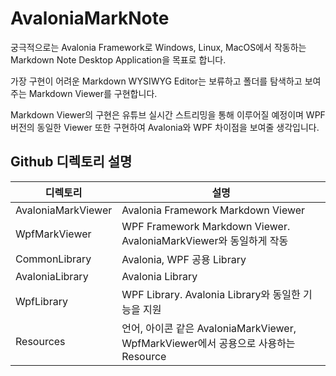 # AvaloniaMarkNote

궁극적으로는 Avalonia Framework로 Windows, Linux, MacOS에서 작동하는 Markdown Note Desktop Application을 목표로 합니다.

가장 구현이 어려운 Markdown WYSIWYG Editor는 보류하고 폴더를 탐색하고 보여주는 Markdown Viewer를 구현합니다.

Markdown Viewer의 구현은 유튜브 실시간 스트리밍을 통해 이루어질 예정이며 WPF 버전의 동일한 Viewer 또한 구현하여 Avalonia와 WPF 차이점을 보여줄 생각입니다.

## Github 디렉토리 설명

| 디렉토리 | 설명 |
| --- | --- |
| AvaloniaMarkViewer | Avalonia Framework Markdown Viewer |
| WpfMarkViewer | WPF Framework Markdown Viewer. AvaloniaMarkViewer와 동일하게 작동 |
| CommonLibrary | Avalonia, WPF 공용 Library |
| AvaloniaLibrary | Avalonia Library |
| WpfLibrary | WPF Library. Avalonia Library와 동일한 기능을 지원 |
| Resources | 언어, 아이콘 같은 AvaloniaMarkViewer, WpfMarkViewer에서 공용으로 사용하는 Resource |
